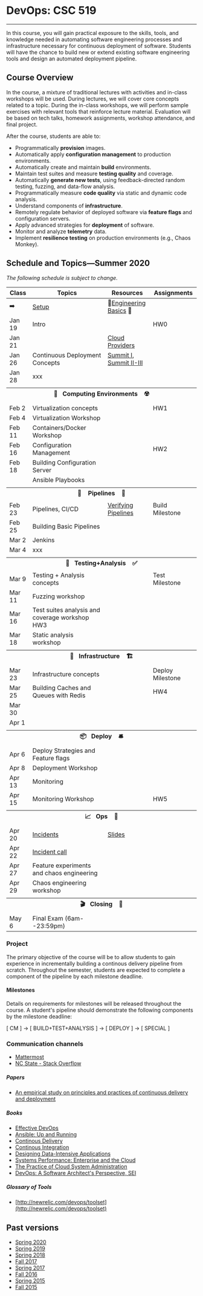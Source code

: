 # DevOps: CSC 519
-------------------------

In this course, you will gain practical exposure to the skills, tools, and knowledge needed in automating software engineering processes and infrastructure necessary for continuous deployment of software. Students will have the chance to build new or extend existing software engineering tools and design an automated deployment pipeline.

## Course Overview

In the course, a mixture of traditional lectures with activities and in-class workshops will be used.  During lectures, we will cover core concepts related to a topic. During the in-class workshops, we will perform sample exercises with relevant tools that reinforce lecture material.  Evaluation will be based on tech talks, homework assignments, workshop attendance, and final project.

After the course, students are able to:

* Programmatically **provision** images.
* Automatically apply **configuration management** to production environments.
* Automatically create and maintain **build** environments.
* Maintain test suites and measure **testing quality** and coverage.
* Automatically **generate new tests**, using feedback-directed random testing, fuzzing, and data-flow analysis.
* Programmatically measure **code quality** via static and dynamic code analysis.
* Understand components of **infrastructure**.
* Remotely regulate behavior of deployed software via **feature flags** and configuration servers.
* Apply advanced strategies for **deployment** of software.
* Monitor and analyze **telemetry** data.
* Implement **resilience testing** on production environments (e.g., Chaos Monkey).

## Schedule and Topics—Summer 2020

*The following schedule is subject to change.*

<!-- 
Jan 19 (HW0)
Jan 21 
Jan 26 
Jan 28

Feb 2 Computing Environments [M1] (HW1) 
Feb 4
Feb 11  
Feb 16
Feb 18

Feb 23 Pipelines (M2) HW2
Feb 25
Mar 2
Mar 4

Mar 9  Test  HW3
Mar 11
Mar 16
Mar 18

Mar 23 Infrastructure (M3) HW4 
Mar 25
Mar 30
Apr 1

Apr 6  Deploy HW5
Apr 8
Apr 13
Apr 15

Apr 20  Ops/Chaos
Apr 22
Apr 27
Apr 29

May 6 (Thursday) Exam -->

| Class    | Topics                           |  Resources | Assignments       |
|----------|----------------------------------|------------| ----------------  |
|  ➡️      | [Setup](Boot.md)             | 🥾[Engineering Basics](https://github.com/chrisparnin/EngineeringBasics) 🥾
| Jan 19   | Intro | | HW0
| Jan 21   |  | [Cloud Providers](HW/Cloud-Providers.md)
| Jan 26  | Continuous Deployment Concepts | [Summit I](https://github.com/CSC-DevOps/Course/blob/master/Readings/AdagesI.pdf), [Summit II-III](https://github.com/CSC-DevOps/Course/blob/master/Readings/CACM_DevOps.pdf)  | 
| Jan 28  | xxx |
| <tr><th colspan=4> 🧱&nbsp;&nbsp;&nbsp;Computing Environments&nbsp;&nbsp;&nbsp; ☢️</th></tr> |
| Feb 2  | Virtualization concepts | | HW1
| Feb 4  | Virtualization Workshop
| Feb 11  | Containers/Docker Workshop
| Feb 16  | Configuration Management | | HW2
| Feb 18  | Building Configuration Server
|         | Ansible Playbooks
| <tr><th colspan=4> 🚰 &nbsp;&nbsp;&nbsp;Pipelines&nbsp;&nbsp;&nbsp; 🚀</th></tr> |
| Feb 23    | Pipelines, CI/CD | [Verifying Pipelines](Readings/DesirableProperties.pdf)   | Build Milestone
| Feb 25   | Building Basic Pipelines
| Mar 2    | Jenkins
| Mar 4    | xxx
| <tr><th colspan=4> 🧪&nbsp;&nbsp;&nbsp;Testing+Analysis&nbsp;&nbsp;&nbsp; ✅</th></tr> |
| Mar 9   | Testing + Analysis concepts | | Test Milestone
| Mar 11   | Fuzzing workshop
| Mar 16   | Test suites analysis and coverage workshop HW3
| Mar 18   | Static analysis workshop
| <tr><th colspan=4> 🚧&nbsp;&nbsp;&nbsp;Infrastructure&nbsp;&nbsp;&nbsp; 🏗️</th></tr> |
| Mar 23   | Infrastructure concepts | |  Deploy Milestone
| Mar 25  | Building Caches and Queues with Redis  | | HW4
| Mar 30
| Apr 1
| <tr><th colspan=4> 📦&nbsp;&nbsp;&nbsp;Deploy&nbsp;&nbsp;&nbsp; 🛎️</th></tr> |
| Apr 6   | Deploy Strategies and Feature flags
| Apr 8    | Deployment Workshop
| Apr 13    | Monitoring
| Apr 15    | Monitoring Workshop  | | HW5
| <tr><th colspan=4> 📈&nbsp;&nbsp;&nbsp;Ops&nbsp;&nbsp;&nbsp; 🧯</th></tr> |
| Apr 20   | [Incidents](https://learning.acm.org/techtalks/reliability) | [Slides](https://learning.acm.org/binaries/content/assets/leaning-center/webinar-slides/2020/oops_techtalk_lorinhochstein_slides.pdf) |
| Apr 22   | [Incident call](https://www.pagerduty.com/blog/incident-response-reenactment/)
| Apr 27   | Feature experiments and chaos engineering
| Apr 29   | Chaos engineering workshop
| <tr><th colspan=4> 🎬&nbsp;&nbsp;&nbsp;Closing&nbsp;&nbsp;&nbsp; 💯</th></tr> |
| May 6    | Final Exam (6am--23:59pm) |          |                   |

### Project

The primary objective of the course will be to allow students to gain experience in incrementally building a continous delivery pipeline from scratch.  Throughout the semester, students are expected to complete a component of the pipeline by each milestone deadline.

#### Milestones

Details on requirements for milestones will be released throughout the course.  A student's pipeline should demonstrate the following components by the milestone deadline:

[ CM ] -> [ BUILD+TEST+ANALYSIS ] -> [ DEPLOY ] -> [ SPECIAL ]

### Communication channels

* [Mattermost](https://chat.alt-code.org)  
* [NC State - Stack Overflow](https://stackoverflow.com/c/ncsu/)

##### Papers

* [An empirical study on principles and practices of continuous delivery and deployment](https://peerj.com/preprints/1889.pdf)

##### Books

* [Effective DevOps](https://www.amazon.com/Effective-DevOps-Building-Collaboration-Affinity/dp/1491926309)
* [Ansible: Up and Running](http://www.ansiblebook.com/)
* [Continous Delivery](http://continuousdelivery.com/)
* [Continous Integration](http://www.amazon.com/Continuous-Integration-Improving-Software-Reducing/dp/0321336380)
* [Designing Data-Intensive Applications](http://dataintensive.net/)
* [Systems Performance: Enterprise and the Cloud](http://www.brendangregg.com/sysperfbook.html)
* [The Practice of Cloud System Administration](http://the-cloud-book.com/)
* [DevOps: A Software Architect's Perspective, SEI](http://www.amazon.com/DevOps-Software-Architects-Perspective-Engineering/dp/0134049845)

##### Glossary of Tools

* [http://newrelic.com/devops/toolset](http://newrelic.com/devops/toolset)

## Past versions

* [Spring 2020](https://github.com/CSC-DevOps/Course/tree/Spring2020)
* [Spring 2019](https://github.com/CSC-DevOps/Course/tree/Spring2019)
* [Spring 2018](https://github.com/CSC-DevOps/Course/tree/Spring2018)
* [Fall 2017](https://github.com/CSC-DevOps/Course/tree/Fall2017)
* [Spring 2017](https://github.com/CSC-DevOps/Course/tree/Spring2017)
* [Fall 2016](https://github.com/CSC-DevOps/Course/tree/Fall2016)
* [Spring 2015 ](https://github.com/CSC-DevOps/Course/tree/Spring2015)
* [Fall 2015 ](https://github.com/CSC-DevOps/Course/tree/Fall2015)
